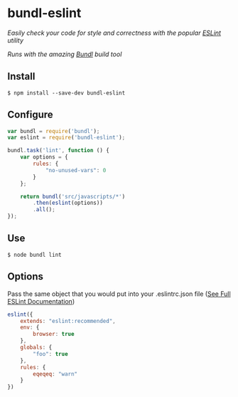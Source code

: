 # bundl-eslint

*Easily check your code for style and correctness with the popular [ESLint](http://eslint.org/) utility*

*Runs with the amazing [Bundl](https://github.com/seebigs/bundl) build tool*

## Install

```
$ npm install --save-dev bundl-eslint
```

## Configure

```js
var bundl = require('bundl');
var eslint = require('bundl-eslint');

bundl.task('lint', function () {
    var options = {
        rules: {
            "no-unused-vars": 0
        }
    };

    return bundl('src/javascripts/*')
        .then(eslint(options))
        .all();
});
```

## Use

```
$ node bundl lint
```

## Options

Pass the same object that you would put into your .eslintrc.json file ([See Full ESLint Documentation](http://eslint.org/docs/user-guide/configuring))

```js
eslint({
    extends: "eslint:recommended",
    env: {
        browser: true
    },
    globals: {
        "foo": true
    },
    rules: {
        eqeqeq: "warn"
    }
})
```
